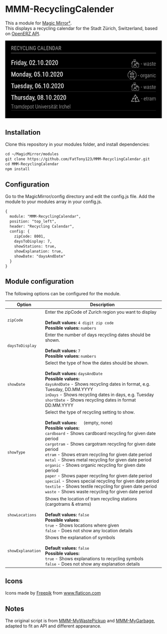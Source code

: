 # MMM-RecyclingCalender
This a module for [Magic Mirror²](https://github.com/MichMich/MagicMirror).<br/>
This displays a recycling calendar for the Stadt Zürich, Switzerland, based on [OpenERZ API](https://github.com/metaodi/openerz). 

![Screenshot](screenshot.png?raw=true "Recycling Calendar Screenshot")

## Installation
Clone this repository in your modules folder, and install dependencies:

```
cd ~/MagicMirror/modules 
git clone https://github.com/FatTony123/MMM-RecyclingCalendar.git
cd MMM-RecyclingCalendar
npm install 
```

## Configuration 
Go to the MagicMirror/config directory and edit the config.js file. Add the module to your modules array in your config.js.

```
{
  module: "MMM-RecyclingCalendar",
  position: "top_left",
  header: "Recycling Calendar",
  config: {
    zipCode: 8001, 
    daysToDisplay: 7,
    showStations: true,
    showExplanation: true, 
    showDate: "daysAndDate"
  }
}
```

## Module configuration 
The following options can be configured for the module. 
<table>
  <thead>
    <tr>
      <th>Option</th>
      <th>Description</th>
    </tr>
  </thead>
  <tbody>
    <tr>
        <td><code>zipCode</code></td>
        <td>Enter the zipCode of Zurich region you want to display 
        <br /><br />
        <strong>Default values: </strong><code>4 digit zip code</code><br />
        <strong>Possible values:</strong>
        <code>numbers</code>
        </td>
    </tr>
    <tr>
        <td><code>daysToDisplay</code></td>
        <td>Enter the number of days recycling dates should be shown. 
        <br /><br />
        <strong>Default values: </strong><code>7</code><br />
        <strong>Possible values:</strong>
        <code>numbers</code>
        </td>
    </tr>
    <tr>
        <td><code>showDate</code></td>
        <td>Select the type of how the dates should be shown.
        <br /><br />
        <strong>Default values: </strong><code>daysAndDate</code><br />
        <strong>Possible values: <br /></strong>
        <code>daysAndDate</code> - Shows recycling dates in format, e.g. Tuesday, DD.MM.YYYY<br />
        <code>inDays</code> - Shows recycling dates in days, e.g. Tuesday<br />
        <code>shortDate</code> - Shows recycling dates in format DD.MM.YYYY<br />
        </td>
    </tr>
    <tr>
        <td><code>showType</code></td>
        <td>Select the type of recycling setting to show.
        <br /><br />
        <strong>Default values: </strong><code>  </code> (empty, none)<br />
        <strong>Possible values: <br /></strong>
        <code>cardboard</code> - Shows cardboard recycling for given date period<br />
        <code>cargotram</code> - Shows cargotram recycling for given date period<br />
        <code>etram</code> - Shows etram recycling for given date period<br />
        <code>metal</code> - Shows metal recycling for given date period<br />
        <code>organic</code> - Shows organic recycling for given date period<br />
        <code>paper</code> - Shows paper recycling for given date period<br />
        <code>special</code> - Shows special recycling for given date period<br />
        <code>textile</code> - Shows textile recycling for given date period<br />
        <code>waste</code> - Shows waste recycling for given date period<br />
        </td>
    </tr>
    <tr>
        <td><code>showLocations</code></td>
        <td>Shows the location of tram recycling stations (cargotrams & etrams)  
        <br /><br />
        <strong>Default values: </strong><code>false</code><br />
        <strong>Possible values:</strong><br />
        <code>true</code> - Shows locations where given<br />
        <code>false</code> - Does not show any location details<br />
        </td>
    </tr>
     <tr>
        <td><code>showExplanation</code></td>
        <td>Shows the explanation of symbols
        <br /><br />
        <strong>Default values: </strong><code>false</code><br />
        <strong>Possible values:</strong><br />
        <code>true</code> - Shows explanations to recycling symbols<br />
        <code>false</code> - Does not show any explanation details<br />
        </td>
    </tr>
  </tbody>
</table>

## Icons
<div>Icons made by <a href="https://www.flaticon.com/authors/freepik" title="Freepik">Freepik</a> from <a href="https://www.flaticon.com/" title="Flaticon">www.flaticon.com</a></div>

## Notes
The original script is from [MMM-MyWastePickup](https://github.com/jclarke0000/MMM-MyWastePickup) and [MMM-MyGarbage](https://github.com/htilburgs/MMM-MyGarbage), adapted to fit an API and different appearance. 